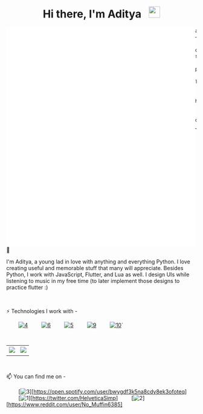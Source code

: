 <div align="center">

# Hi there, I'm Aditya &nbsp; <img src="https://raw.githubusercontent.com/MartinHeinz/MartinHeinz/master/wave.gif" width="30px" height="30px">

</div>
<!--
- 🔭 I’m currently working on ...
- 🌱 I’m currently learning ...
- 👯 I’m looking to collaborate on ...
- 🤔 I’m looking for help with ...
- 💬 Ask me about ...
- 📫 How to reach me: ...
- 😄 Pronouns: ...
- ⚡ Fun fact: ...`
-->

<img src="argonaut.svg" align="left"/>

<!-- <img src="argonaut0.png" width="250" height="290" align="left"/> -->

```js
addyet@github: ~ $ whoami
──────────────────────────────────────────────

os       • Manjaro x86_64
shell    • bash 3.3.1

pronouns • he/him

learning • Flutter, React, Node.js, Rust,
           Bash, Lua

hobbies  • music, design,
           anime / manga, coffee.

discord  • sodaphase#0712

```

---
<br>

🌱

I'm Aditya, a young lad in love with anything and everything Python. I love creating useful and memorable stuff that many will appreciate. Besides Python, I work with JavaScript, Flutter, and Lua as well. I design UIs while listening to music in my free time (to later implement those designs to practice flutter :)

<br>

⚡ Technologies I work with -  

&emsp;&emsp; [![4]][-] &emsp;&emsp; [![6]][-] &emsp;&emsp;  [![5]][-] &emsp;&emsp; [![9]][-] &emsp;&emsp; [![10]][-]`

<br>

<table rules=none border='0' style="border: none">
      <tr>
        <th><img src="https://github-readme-stats.vercel.app/api?username=totallynotadi&show_icons=true&count_private=true&include_all_commits=true&theme=dark&show_icons=true&layout=compact&bg_color=00000000&border_color=00000000"/><br></th>
        <th><img src="https://github-readme-stats.quantumlytangled.vercel.app/api/top-langs/?username=totallynotadi&layout=compact&show_icons=true&title_color=4F8CC9&text_color=9f9f9f&bg_color=00000000&hide_border=true&icon_color=00000000&count_private=true"/></th>
      </tr>
</table>

<!-- ![GitHub Stats](https://github-readme-stats.vercel.app/api?username=addyett&show_icons=true&theme=dark) -->

<br>

📫 You can find me on -  
<br>
&emsp;&emsp; [![3]][https://open.spotify.com/user/bwygdf3k5na8cdy8ek3ofoteq] &emsp;&emsp; [![1]][https://twitter.com/HelveticaSimp] &emsp;&emsp; [![2]][https://www.reddit.com/user/No_Muffin6385]

<!-- Icons -->
[1]: twitter-32.png (Twitter)
[2]: reddit-32.png (Reddit)
[3]: spotify-32.png (Spotify)

[4]: linux-32.png (OS - Linux)
[5]: vscode-40.png (Editor - VSCode)
[6]: python-32.png
[9]: js-40.png
[10]: lua-40.png

<!-- Links to social media accounts -->
[-]: #
